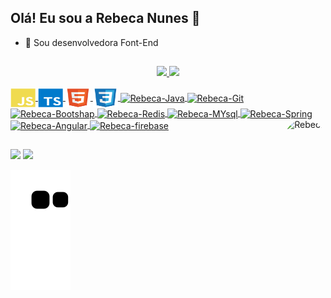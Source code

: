 ##      Olá! Eu sou a Rebeca Nunes 👋

- 🔭 Sou desenvolvedora Font-End
##
<div align="center">
  <a href="https://github.com/RebecaSN">
  <img height="180em" src="https://github-readme-stats.vercel.app/api?username=RebecaSN&show_icons=true&theme=dracula&include_all_commits=true&count_private=true"/>
  <img height="180em" src="https://github-readme-stats.vercel.app/api/top-langs/?username=RebecaSN&layout=compact&langs_count=7&theme=dracula"/>
</div>
<div style="display: inline_block"><br>
  <img align="center" alt="Rebeca-Js" height="30" width="40" src="https://raw.githubusercontent.com/devicons/devicon/master/icons/javascript/javascript-plain.svg">
  <img align="center" alt="Rebeca-Ts" height="30" width="40" src="https://raw.githubusercontent.com/devicons/devicon/master/icons/typescript/typescript-plain.svg">
  <img align="center" alt="Rebeca-HTML" height="30" width="40" src="https://raw.githubusercontent.com/devicons/devicon/master/icons/html5/html5-original.svg">
  <img align="center" alt="Rebeca-CSS" height="30" width="40" src="https://raw.githubusercontent.com/devicons/devicon/master/icons/css3/css3-original.svg">
  <img align="center" alt="Rebeca-Java" height="30" width="40" src="https://user-images.githubusercontent.com/98817915/172934831-7ddb78e3-8b26-4fa0-8850-8e12090edc14.svg">
  <img align="center" alt="Rebeca-Git" height="30" width="40" src="https://user-images.githubusercontent.com/98817915/172936089-d0160b77-65f1-462e-a252-3525cee44411.svg">
  <img align="center" alt="Rebeca-Bootshap" height="30" width="40" src="https://user-images.githubusercontent.com/98817915/172936196-af4bc6aa-9def-4712-a4ab-403a7be249d1.svg">
  <img align="center" alt="Rebeca-Redis" height="30" width="40" src="https://user-images.githubusercontent.com/98817915/172936009-9ee4dde5-ea76-42cf-8426-6da83eb00bea.svg">
  <img align="center" alt="Rebeca-MYsql" height="30" width="40" src="https://user-images.githubusercontent.com/98817915/172935937-750520e9-5dac-438f-84ad-4c4e92cc6ec4.svg">
  <img align="center" alt="Rebeca-Spring" height="30" width="40" src="https://user-images.githubusercontent.com/98817915/172935887-ce552cf3-0e9e-46b2-a6b9-5ec24c4674ed.svg">
  <img align="center" alt="Rebeca-Angular" height="30" width="40" src="https://user-images.githubusercontent.com/98817915/172935826-c641f1f0-9f7f-421d-a733-21cbf5e4caa4.svg">
   <img align="center" alt="Rebeca-firebase" height="30" width="40" src="https://user-images.githubusercontent.com/98817915/172936421-07903e38-aed0-485c-b88b-31e95a3cbb63.svg">
  <img align="right" alt="Rebeca" height="150" style="border-radius:50px;" src="https://user-images.githubusercontent.com/98817915/172936473-41fed04b-ee68-4878-ad2e-a8f19a0e735c.png">
   
</div>
  
  ##
 
<div> 
  <a href = "mailto:nunes.rebeca850@gmail.com"><img src="https://img.shields.io/badge/-Gmail-%23333?style=for-the-badge&logo=gmail&logoColor=white" target="_blank"></a>
  <a href="https://www.linkedin.com/in/rebeca-nunes-ab0605190/" target="_blank"><img src="https://img.shields.io/badge/-LinkedIn-%230077B5?style=for-the-badge&logo=linkedin&logoColor=white" target="_blank"></a> 
 
  ![Snake animation](https://github.com/rafaballerini/rafaballerini/blob/output/github-contribution-grid-snake.svg)
 
</div>

